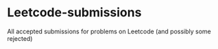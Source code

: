 # Leetcode-submissions
All accepted submissions for problems on Leetcode (and possibly some rejected)
